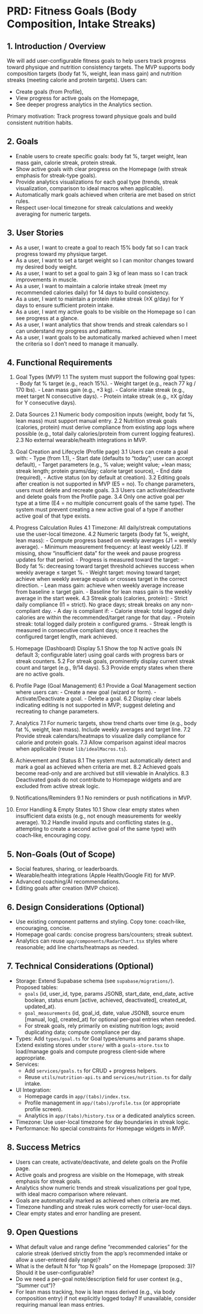 # PRD: Fitness Goals (Body Composition, Intake Streaks)

## 1. Introduction / Overview

We will add user-configurable fitness goals to help users track progress toward physique and nutrition consistency targets. The MVP supports body composition targets (body fat %, weight, lean mass gain) and nutrition streaks (meeting calorie and protein targets). Users can:
- Create goals (from Profile),
- View progress for active goals on the Homepage,
- See deeper progress analytics in the Analytics section.

Primary motivation: Track progress toward physique goals and build consistent nutrition habits.

## 2. Goals

- Enable users to create specific goals: body fat %, target weight, lean mass gain, calorie streak, protein streak.
- Show active goals with clear progress on the Homepage (with streak emphasis for streak-type goals).
- Provide analytics visualizations for each goal type (trends, streak visualization, comparison to ideal macros when applicable).
- Automatically mark goals achieved when criteria are met based on strict rules.
- Respect user-local timezone for streak calculations and weekly averaging for numeric targets.

## 3. User Stories

- As a user, I want to create a goal to reach 15% body fat so I can track progress toward my physique target.
- As a user, I want to set a target weight so I can monitor changes toward my desired body weight.
- As a user, I want to set a goal to gain 3 kg of lean mass so I can track improvements in muscle.
- As a user, I want to maintain a calorie intake streak (meet my recommended calories daily) for 14 days to build consistency.
- As a user, I want to maintain a protein intake streak (≥X g/day) for Y days to ensure sufficient protein intake.
- As a user, I want my active goals to be visible on the Homepage so I can see progress at a glance.
- As a user, I want analytics that show trends and streak calendars so I can understand my progress and patterns.
- As a user, I want goals to be automatically marked achieved when I meet the criteria so I don’t need to manage it manually.

## 4. Functional Requirements

1. Goal Types (MVP)
   1.1 The system must support the following goal types:
       - Body fat % target (e.g., reach 15%).
       - Weight target (e.g., reach 77 kg / 170 lbs).
       - Lean mass gain (e.g., +3 kg).
       - Calorie intake streak (e.g., meet target N consecutive days).
       - Protein intake streak (e.g., ≥X g/day for Y consecutive days).

2. Data Sources
   2.1 Numeric body composition inputs (weight, body fat %, lean mass) must support manual entry.
   2.2 Nutrition streak goals (calories, protein) must derive compliance from existing app logs where possible (e.g., total daily calories/protein from current logging features).
   2.3 No external wearable/health integrations in MVP.

3. Goal Creation and Lifecycle (Profile page)
   3.1 Users can create a goal with:
       - Type (from 1.1),
       - Start date (defaults to “today”; user can accept default),
       - Target parameters (e.g., % value; weight value; +lean mass; streak length; protein grams/day; calorie target source),
       - End date (required),
       - Active status (on by default at creation).
   3.2 Editing goals after creation is not supported in MVP (E5 = no). To change parameters, users must delete and recreate goals.
   3.3 Users can activate/deactivate and delete goals from the Profile page.
   3.4 Only one active goal per type at a time (E4 = no multiple concurrent goals of the same type). The system must prevent creating a new active goal of a type if another active goal of that type exists.

4. Progress Calculation Rules
   4.1 Timezone: All daily/streak computations use the user-local timezone.
   4.2 Numeric targets (body fat %, weight, lean mass):
       - Compute progress based on weekly averages (J1 = weekly average).
       - Minimum measurement frequency: at least weekly (J2). If missing, show “insufficient data” for the week and pause progress updates for that period.
       - Progress is measured toward the target:
         - Body fat %: decreasing toward target threshold achieves success when weekly average ≤ target %.
         - Weight target: moving toward target; achieve when weekly average equals or crosses target in the correct direction.
         - Lean mass gain: achieve when weekly average increase from baseline ≥ target gain.
       - Baseline for lean mass gain is the weekly average in the start week.
   4.3 Streak goals (calories, protein):
       - Strict daily compliance (I1 = strict). No grace days; streak breaks on any non-compliant day.
       - A day is compliant if:
         - Calorie streak: total logged daily calories are within the recommended/target range for that day.
         - Protein streak: total logged daily protein ≥ configured grams.
       - Streak length is measured in consecutive compliant days; once it reaches the configured target length, mark achieved.

5. Homepage (Dashboard) Display
   5.1 Show the top N active goals (N default 3; configurable later) using goal cards with progress bars or streak counters.
   5.2 For streak goals, prominently display current streak count and target (e.g., 9/14 days).
   5.3 Provide empty states when there are no active goals.

6. Profile Page (Goal Management)
   6.1 Provide a Goal Management section where users can:
       - Create a new goal (wizard or form).
       - Activate/Deactivate a goal.
       - Delete a goal.
   6.2 Display clear labels indicating editing is not supported in MVP; suggest deleting and recreating to change parameters.

7. Analytics
   7.1 For numeric targets, show trend charts over time (e.g., body fat %, weight, lean mass). Include weekly averages and target line.
   7.2 Provide streak calendars/heatmaps to visualize daily compliance for calorie and protein goals.
   7.3 Allow comparison against ideal macros when applicable (reuse `lib/idealMacros.ts`).

8. Achievement and Status
   8.1 The system must automatically detect and mark a goal as achieved when criteria are met.
   8.2 Achieved goals become read-only and are archived but still viewable in Analytics.
   8.3 Deactivated goals do not contribute to Homepage widgets and are excluded from active streak logic.

9. Notifications/Reminders
   9.1 No reminders or push notifications in MVP.

10. Error Handling & Empty States
   10.1 Show clear empty states when insufficient data exists (e.g., not enough measurements for weekly average).
   10.2 Handle invalid inputs and conflicting states (e.g., attempting to create a second active goal of the same type) with coach‑like, encouraging copy.

## 5. Non-Goals (Out of Scope)

- Social features, sharing, or leaderboards.
- Wearable/health integrations (Apple Health/Google Fit) for MVP.
- Advanced coaching/AI recommendations.
- Editing goals after creation (MVP choice).

## 6. Design Considerations (Optional)

- Use existing component patterns and styling. Copy tone: coach‑like, encouraging, concise.
- Homepage goal cards: concise progress bars/counters; streak subtext.
- Analytics can reuse `app/components/RadarChart.tsx` styles where reasonable; add line charts/heatmaps as needed.

## 7. Technical Considerations (Optional)

- Storage: Extend Supabase schema (see `supabase/migrations/`). Proposed tables:
  - `goals` (id, user_id, type, params JSONB, start_date, end_date, active boolean, status enum [active, achieved, deactivated], created_at, updated_at).
  - `goal_measurements` (id, goal_id, date, value JSONB, source enum [manual, log], created_at) for optional per‑goal entries when needed.
  - For streak goals, rely primarily on existing nutrition logs; avoid duplicating data; compute compliance per day.
- Types: Add `types/goal.ts` for Goal types/enums and params shape. Extend existing stores under `store/` with a `goals-store.tsx` to load/manage goals and compute progress client‑side where appropriate.
- Services:
  - Add `services/goals.ts` for CRUD + progress helpers.
  - Reuse `utils/nutrition-api.ts` and `services/nutrition.ts` for daily intake.
- UI Integration:
  - Homepage cards in `app/(tabs)/index.tsx`.
  - Profile management in `app/(tabs)/profile.tsx` (or appropriate profile screen).
  - Analytics in `app/(tabs)/history.tsx` or a dedicated analytics screen.
- Timezone: Use user-local timezone for day boundaries in streak logic.
- Performance: No special constraints for Homepage widgets in MVP.

## 8. Success Metrics

- Users can create, activate/deactivate, and delete goals on the Profile page.
- Active goals and progress are visible on the Homepage, with streak emphasis for streak goals.
- Analytics show numeric trends and streak visualizations per goal type, with ideal macro comparison where relevant.
- Goals are automatically marked as achieved when criteria are met.
- Timezone handling and streak rules work correctly for user-local days.
- Clear empty states and error handling are present.

## 9. Open Questions

- What default value and range define “recommended calories” for the calorie streak (derived strictly from the app’s recommended intake or allow a user-entered daily range)?
- What is the default N for “top N goals” on the Homepage (proposed: 3)? Should it be user-configurable?
- Do we need a per-goal note/description field for user context (e.g., “Summer cut”)?
- For lean mass tracking, how is lean mass derived (e.g., via body composition entry) if not explicitly logged today? If unavailable, consider requiring manual lean mass entries.

